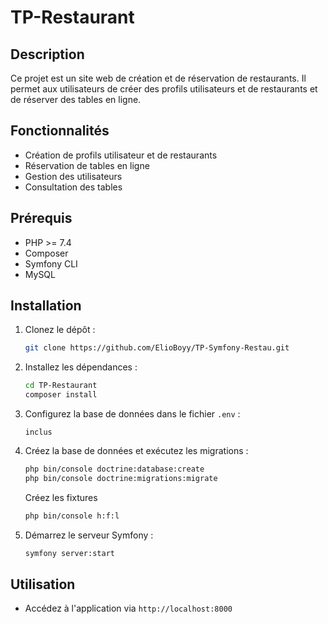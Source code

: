 # TP-Restaurant

## Description

Ce projet est un site web de création et de réservation de restaurants. Il permet aux utilisateurs de créer des profils utilisateurs et de restaurants et de réserver des tables en ligne.

## Fonctionnalités

- Création de profils utilisateur et de restaurants
- Réservation de tables en ligne
- Gestion des utilisateurs
- Consultation des tables

## Prérequis

- PHP >= 7.4
- Composer
- Symfony CLI
- MySQL

## Installation

1. Clonez le dépôt :
   ```bash
   git clone https://github.com/ElioBoyy/TP-Symfony-Restau.git
   ```
2. Installez les dépendances :
   ```bash
   cd TP-Restaurant
   composer install
   ```
3. Configurez la base de données dans le fichier `.env` :
   ```env
   inclus
   ```
4. Créez la base de données et exécutez les migrations :
   ```bash
   php bin/console doctrine:database:create
   php bin/console doctrine:migrations:migrate
   ```
   Créez les fixtures
   ```bash
   php bin/console h:f:l
   ```
5. Démarrez le serveur Symfony :
   ```bash
   symfony server:start
   ```

## Utilisation

- Accédez à l'application via `http://localhost:8000`
